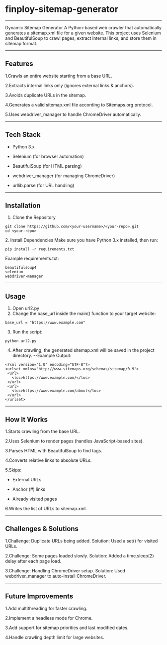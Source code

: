 # finploy-sitemap-generator
--------------------------------------------------------------------------------------------------------------------------------------------------------------------------------------------------------------------

Dynamic Sitemap Generator
A Python-based web crawler that automatically generates a sitemap.xml file for a given website.
This project uses Selenium and BeautifulSoup to crawl pages, extract internal links, and store them in sitemap format.

--------------------------------------------------------------------------------------------------------------------------------------------------------------------------------------------------------------------
Features
--------------------------------------------------------------------------------------------------------------------------------------------------------------------------------------------------------------------
1.Crawls an entire website starting from a base URL.

2.Extracts internal links only (ignores external links & anchors).

3.Avoids duplicate URLs in the sitemap.

4.Generates a valid sitemap.xml file according to Sitemaps.org protocol.

5.Uses webdriver_manager to handle ChromeDriver automatically.

--------------------------------------------------------------------------------------------------------------------------------------------------------------------------------------------------------------------
Tech Stack
--------------------------------------------------------------------------------------------------------------------------------------------------------------------------------------------------------------------
* Python 3.x

* Selenium (for browser automation)

* BeautifulSoup (for HTML parsing)

* webdriver_manager (for managing ChromeDriver)

* urllib.parse (for URL handling)
  
--------------------------------------------------------------------------------------------------------------------------------------------------------------------------------------------------------------------
Installation
--------------------------------------------------------------------------------------------------------------------------------------------------------------------------------------------------------------------
1. Clone the Repository
```
git clone https://github.com/<your-username>/<your-repo>.git
cd <your-repo>
```

2️. Install Dependencies
Make sure you have Python 3.x installed, then run:
```
pip install -r requirements.txt
````
Example requirements.txt:
```
beautifulsoup4
selenium
webdriver-manager
```
--------------------------------------------------------------------------------------------------------------------------------------------------------------------------------------------------------------------
Usage
--------------------------------------------------------------------------------------------------------------------------------------------------------------------------------------------------------------------
1. Open url2.py
2. Change the base_url inside the main() function to your target website:
```
base_url = "https://www.example.com"
```
3. Run the script:
```
python url2.py
```
4. After crawling, the generated sitemap.xml will be saved in the project directory.
 --Example Output:
 ```
<?xml version="1.0" encoding="UTF-8"?>
<urlset xmlns="http://www.sitemaps.org/schemas/sitemap/0.9">
  <url>
    <loc>https://www.example.com/</loc>
  </url>
  <url>
    <loc>https://www.example.com/about</loc>
  </url>
</urlset>
```
--------------------------------------------------------------------------------------------------------------------------------------------------------------------------------------------------------------------
How It Works
--------------------------------------------------------------------------------------------------------------------------------------------------------------------------------------------------------------------
1.Starts crawling from the base URL.

2.Uses Selenium to render pages (handles JavaScript-based sites).

3.Parses HTML with BeautifulSoup to find <a> tags.

4.Converts relative links to absolute URLs.

5.Skips:

  * External URLs

  * Anchor (#) links

  *  Already visited pages

6.Writes the list of URLs to sitemap.xml.

--------------------------------------------------------------------------------------------------------------------------------------------------------------------------------------------------------------------
Challenges & Solutions
--------------------------------------------------------------------------------------------------------------------------------------------------------------------------------------------------------------------
1.Challenge: Duplicate URLs being added.
Solution: Used a set() for visited URLs.

2.Challenge: Some pages loaded slowly.
Solution: Added a time.sleep(2) delay after each page load.

3.Challenge: Handling ChromeDriver setup.
Solution: Used webdriver_manager to auto-install ChromeDriver.

--------------------------------------------------------------------------------------------------------------------------------------------------------------------------------------------------------------------
Future Improvements
--------------------------------------------------------------------------------------------------------------------------------------------------------------------------------------------------------------------
1.Add multithreading for faster crawling.

2.Implement a headless mode for Chrome.

3.Add support for sitemap priorities and last modified dates.

4.Handle crawling depth limit for large websites.

